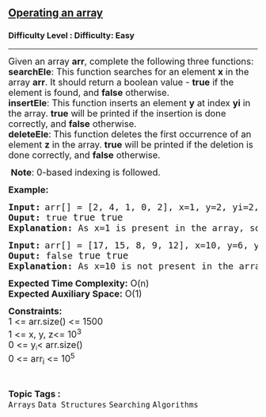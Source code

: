 <h2><a href="https://www.geeksforgeeks.org/problems/operating-an-array/1?page=1&category=Arrays&difficulty=Easy&status=unsolved&sortBy=submissions">Operating an array</a></h2><h3>Difficulty Level : Difficulty: Easy</h3><hr><div class="problems_problem_content__Xm_eO"><p><span style="font-size: 18px;">Given an array <strong>arr</strong>, complete the following three functions:<br></span><span style="font-size: 18px;"><strong>searchEle</strong>: This function searches for an element <strong>x</strong> in the array <strong>arr</strong>. It should return a boolean value - <strong>true</strong> if the element is found, and <strong>false</strong> otherwise.<br></span><span style="font-size: 18px;"><strong>insertEle</strong>: This function inserts an element <strong>y</strong> at index <strong>yi</strong> in the array. <strong>true</strong> will be printed if the insertion is done correctly, and <strong>false</strong> otherwise.<br></span><strong style="font-size: 18px;">deleteEle</strong><span style="font-size: 18px;">: This function deletes the first occurrence of an element <strong>z</strong> in the array. <strong>true</strong></span><span style="font-size: 18px;"> will be printed if the deletion is done correctly, and <strong>false</strong> otherwise.</span></p>
<p><span style="font-size: 18px;">&nbsp;</span><span style="font-size: 18px;"><strong>Note</strong>: 0-based indexing is followed.</span></p>
<p><strong><span style="font-size: 18px;">Example:</span><span style="font-size: 18px;"> </span></strong></p>
<pre><strong><span style="font-size: 18px;">Input:</span> </strong><span style="font-size: 18px;">arr[] = [2, 4, 1, 0, 2], x=</span><span style="font-size: 18px;">1, y=2, yi=2, z=0<br></span><strong><span style="font-size: 18px;">Ouput: </span></strong><span style="font-size: 18px;">true</span><span style="font-size: 14pt;"> true true<br></span><span style="font-size: 18px;"><strong>Explanation: </strong>As x=1 is present in the array, so return 1. After inserting y=2 at yi=2th index, the array becomes 2,4,2,1,0,2. After deleting z=0, the array becomes 2,4,2,1,2</span></pre>
<pre><strong><span style="font-size: 18px;">Input:</span> </strong><span style="font-size: 18px;">arr[] = [17, 15, 8, 9, 12], x=</span><span style="font-size: 18px;">10, y=6, yi=2, z=5<br></span><strong><span style="font-size: 18px;">Ouput: </span></strong><span style="font-size: 18px;">false</span><span style="font-size: 14pt;"> true true<br></span><span style="font-size: 18px;"><strong>Explanation: </strong>As x=10 is not present in the array, so return 0. After inserting y=6 at yi=2th index, the array becomes 17,15,6,8,9,12. As z=5 not present, the arrays stays as 17,15,6,8,9,12.</span></pre>
<p><span style="font-size: 18px;"><strong>Expected Time Complexity:</strong> O(n)<br><strong>Expected Auxiliary Space:</strong> O(1)</span></p>
<p><span style="font-size: 18px;"><strong>Constraints:</strong><br>1 &lt;= arr.size() &lt;= 1500<br>1 &lt;= x, y, z&lt;= 10<sup>3</sup><br>0 &lt;= y</span><sub>i</sub><span style="font-size: 18px;">&lt; arr.size()<br></span><span style="font-size: 18px;">0 &lt;= arr<sub>i</sub> &lt;= 10<sup>5</sup></span></p></div><br><p><span style=font-size:18px><strong>Topic Tags : </strong><br><code>Arrays</code>&nbsp;<code>Data Structures</code>&nbsp;<code>Searching</code>&nbsp;<code>Algorithms</code>&nbsp;